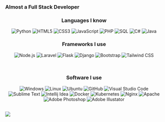 <div class="center">
<h3 class="center">Almost a Full Stack Developer</h3>
<h3 align="center">Languages I know<br></h3>

<p align="center">
  <img alt="Python" src="https://img.shields.io/badge/-Python-23272A?style=flat&logo=python">
  <img alt="HTML5" src="https://img.shields.io/badge/-HTML5-23272A?style=flat&logo=html5">
  <img alt="CSS3" src="https://img.shields.io/badge/-CSS3-23272A?style=flat&logo=css3">
  <img alt="JavaScript" src="https://img.shields.io/badge/-JavaScript-23272A?style=flat&logo=javascript">
  <img alt="PHP" src="https://img.shields.io/badge/-PHP-23272A?style=flat&logo=php">
  <img alt="SQL" src="https://img.shields.io/badge/-SQL-23272A?style=flat&logo=postgresql">
  <img alt="C#" src="https://img.shields.io/badge/-C%23-23272A?style=flat&logo=c-sharp">
  <img alt="Java" src="https://img.shields.io/badge/-JAVA-23272A?style=flat&logo=java">
</p>

<h3 align="center">Frameworks I use<br></h3>

<p align="center">
  <img alt="Node.js" src="https://img.shields.io/badge/-Node.js-23272A?style=flat&logo=node.js">
  <img alt="Laravel" src="https://img.shields.io/badge/-Laravel-23272A?style=flat&logo=laravel">
  <img alt="Flask" src="https://img.shields.io/badge/-Flask-23272A?style=flat&logo=flask">
  <img alt="Django" src="https://img.shields.io/badge/-Django-23272A?style=flat&logo=django">
  <img alt="Bootstrap" src="https://img.shields.io/badge/-Bootstrap-23272A?style=flat&logo=bootstrap">
  <img alt="Tailwind CSS" src="https://img.shields.io/badge/-Tailwind CSS-23272A?style=flat&logo=tailwind-css"><br>
</p><br>

<h3 align="center">Software I use<br></h3>

<p align="center">
  <img alt="Windows" src="https://img.shields.io/badge/-Windows-23272A?style=flat&logo=windows">
  <img alt="Linux" src="https://img.shields.io/badge/-Linux-23272A?style=flat&logo=linux">
  <img alt="Ubuntu" src="https://img.shields.io/badge/-Ubuntu-23272A?style=flat&logo=ubuntu">
  <img alt="GitHub" src="https://img.shields.io/badge/-GitHub-23272A?style=flat&logo=github">
  <img alt="Visual Studio Code" src="https://img.shields.io/badge/-Visual Studio Code-23272A?style=flat&logo=visual-studio-code">
  <img alt="Sublime Text" src="https://img.shields.io/badge/-Sublime Text-23272A?style=flat&logo=sublime-text">
  <img alt="Intellij Idea" src="https://img.shields.io/badge/-Intellij Idea-23272A?style=flat&logo=intellij-idea">
  <img alt="Docker" src="https://img.shields.io/badge/-Docker-23272A?style=flat&logo=docker">
  <img alt="Kubernetes" src="https://img.shields.io/badge/-Kubernetes-23272A?style=flat&logo=kubernetes">
  <img alt="Nginx" src="https://img.shields.io/badge/-Nginx-23272A?style=flat&logo=nginx">
  <img alt="Apache" src="https://img.shields.io/badge/-Apache-23272A?style=flat&logo=apache">
  <img alt="Adobe Photoshop" src="https://img.shields.io/badge/-Adobe Photoshop-23272A?style=flat&logo=adobe-photoshop">
  <img alt="Adobe Illustator" src="https://img.shields.io/badge/-Adobe Illustrator-23272A?style=flat&logo=adobe-illustrator">
</p><br>

<img src="https://readme-github-stats.now.sh/api?username=xenophloxic&theme=dark&show_icons=true&title_color=e10000&icon_color=e10000&show_owner=true" class="center">
</div>

